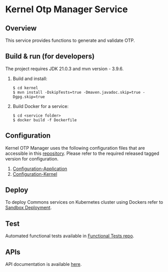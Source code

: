 # Kernel Otp Manager Service

## Overview
This service provides functions to generate and validate OTP.

## Build & run (for developers)
The project requires JDK 21.0.3
and mvn version - 3.9.6.
1. Build and install:
    ```
    $ cd kernel
    $ mvn install -DskipTests=true -Dmaven.javadoc.skip=true -Dgpg.skip=true
    ```
2. Build Docker for a service:
    ```
    $ cd <service folder>
    $ docker build -f Dockerfile
    ```
## Configuration
Kernel OTP Manager uses the following configuration files that are accessible in this [repository](https://github.com/mosip/mosip-config/tree/master).
Please refer to the required released tagged version for configuration.
1. [Configuration-Application](https://github.com/mosip/mosip-config/blob/master/application-default.properties)
2. [Configuration-Kernel](https://github.com/mosip/mosip-config/blob/master/kernel-default.properties)

## Deploy
To deploy Commons services on Kubernetes cluster using Dockers refer to [Sandbox Deployment](https://docs.mosip.io/1.2.0/deploymentnew/v3-installation).
 
## Test
Automated functional tests available in [Functional Tests repo](https://github.com/mosip/mosip-functional-tests).

## APIs
API documentation is available [here](https://mosip.github.io/documentation/1.2.0/kernel-otpmanager-service.html).
